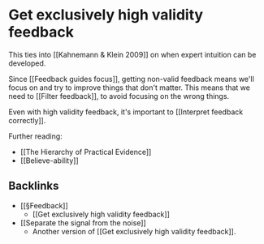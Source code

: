 # Get exclusively high validity feedback
This ties into [[Kahnemann & Klein 2009]] on when expert intuition can be developed.

Since [[Feedback guides focus]], getting non-valid feedback means we'll focus on and try to improve things that don't matter. This means that we need to [[Filter feedback]], to avoid focusing on the wrong things.

Even with high validity feedback, it's important to [[Interpret feedback correctly]].

Further reading:
* [[The Hierarchy of Practical Evidence]]
* [[Believe-ability]]

## Backlinks
* [[§Feedback]]
	* [[Get exclusively high validity feedback]]
* [[Separate the signal from the noise]]
	* Another version of [[Get exclusively high validity feedback]].

<!-- {BearID:517D0543-8F09-4A5A-9E17-9A68618F9698-32756-0000214962702BB3} -->
